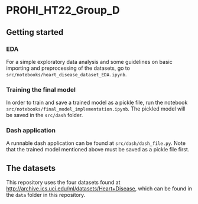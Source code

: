 # PROHI_HT22_Group_D
## Getting started
### EDA
For a simple exploratory data analysis and some guidelines on basic importing and preprocessing of the datasets, go to `src/notebooks/heart_disease_dataset_EDA.ipynb`.
### Training the final model
In order to train and save a trained model as a pickle  file, run the notebook `src/notebooks/final_model_implementation.ipynb`. The pickled model will be saved in the `src/dash` folder.
### Dash application
A runnable dash application can be found at `src/dash/dash_file.py`. Note that the trained model mentioned above must be saved as a pickle file first.
## The datasets
This repository uses the four datasets found at http://archive.ics.uci.edu/ml/datasets/Heart+Disease, which can be found in the `data` folder in this repository.
